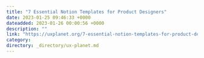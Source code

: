 ```yaml
---
title: "7 Essential Notion Templates for Product Designers"
date: 2023-01-25 09:46:33 +0000
dateadded: 2023-01-26 00:00:56 +0000
description: ""
link: "https://uxplanet.org/7-essential-notion-templates-for-product-designers-615ea80e7044?source=rss----819cc2aaeee0---4"
category:
directory: _directory/ux-planet.md
---
```

